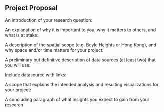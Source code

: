 ## Project Proposal
An introduction of your research question:

An explanation of why it is important to you, why it matters to others, and what is at stake: 

A description of the spatial scope (e.g. Boyle Heights or Hong Kong), and why space and/or time matters for your project: 

A preliminary but definitive description of data sources (at least two) that you will use:

Include datasource with links: 

A scope that explains the intended analysis and resulting visualizations for your project: 

A concluding paragraph of what insights you expect to gain from your research
